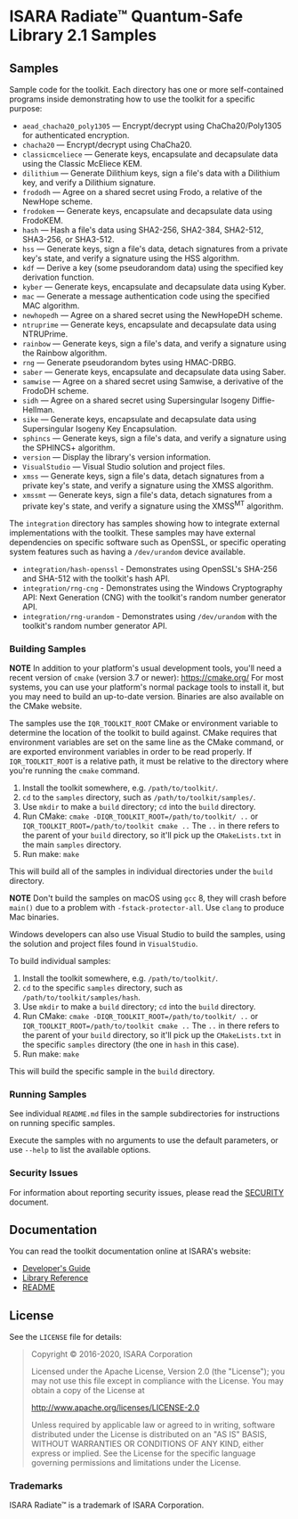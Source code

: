 # ISARA Radiate™ Quantum-Safe Library 2.1 Samples

## Samples

Sample code for the toolkit. Each directory has one or more self-contained
programs inside demonstrating how to use the toolkit for a specific purpose:

* `aead_chacha20_poly1305` &mdash; Encrypt/decrypt using ChaCha20/Poly1305 for
  authenticated encryption.
* `chacha20` &mdash; Encrypt/decrypt using ChaCha20.
* `classicmceliece` &mdash; Generate keys, encapsulate and decapsulate data
  using the Classic McEliece KEM.
* `dilithium` &mdash; Generate Dilithium keys, sign a file's data with a
  Dilithium key, and verify a Dilithium signature.
* `frododh` &mdash; Agree on a shared secret using Frodo, a relative of the
  NewHope scheme.
* `frodokem` &mdash; Generate keys, encapsulate and decapsulate data using
  FrodoKEM.
* `hash` &mdash; Hash a file's data using SHA2-256, SHA2-384, SHA2-512,
  SHA3-256, or SHA3-512.
* `hss` &mdash; Generate keys, sign a file's data, detach signatures from a
  private key's state, and verify a signature using the HSS algorithm.
* `kdf` &mdash; Derive a key (some pseudorandom data) using the specified key
  derivation function.
* `kyber` &mdash; Generate keys, encapsulate and decapsulate data using
  Kyber.
* `mac` &mdash; Generate a message authentication code using the specified MAC
  algorithm.
* `newhopedh` &mdash; Agree on a shared secret using the NewHopeDH scheme.
* `ntruprime` &mdash; Generate keys, encapsulate and decapsulate data
  using NTRUPrime.
* `rainbow` &mdash; Generate keys, sign a file's data, and verify a signature
  using the Rainbow algorithm.
* `rng` &mdash; Generate pseudorandom bytes using HMAC-DRBG.
* `saber` &mdash; Generate keys, encapsulate and decapsulate data using
  Saber.
* `samwise` &mdash; Agree on a shared secret using Samwise, a derivative of the
  FrodoDH scheme.
* `sidh` &mdash; Agree on a shared secret using Supersingular Isogeny
  Diffie-Hellman.
* `sike` &mdash; Generate keys, encapsulate and decapsulate data using
  Supersingular Isogeny Key Encapsulation.
* `sphincs` &mdash; Generate keys, sign a file's data, and verify a signature
  using the SPHINCS+ algorithm.
* `version` &mdash; Display the library's version information.
* `VisualStudio` &mdash; Visual Studio solution and project files.
* `xmss` &mdash; Generate keys, sign a file's data, detach signatures from a
  private key's state, and verify a signature using the XMSS algorithm.
* `xmssmt` &mdash; Generate keys, sign a file's data, detach signatures from a
  private key's state, and verify a signature using the XMSS<sup>MT</sup> algorithm.

The `integration` directory has samples showing how to integrate external
implementations with the toolkit. These samples may have external dependencies
on specific software such as OpenSSL, or specific operating system features such
as having a `/dev/urandom` device available.

* `integration/hash-openssl` - Demonstrates using OpenSSL's SHA-256 and SHA-512
  with the toolkit's hash API.
* `integration/rng-cng` - Demonstrates using the Windows Cryptography API:
  Next Generation (CNG) with the toolkit's random number generator API.
* `integration/rng-urandom` - Demonstrates using `/dev/urandom` with the
  toolkit's random number generator API.

### Building Samples

**NOTE**
In addition to your platform's usual development tools, you'll need a recent
version of `cmake` (version 3.7 or newer): https://cmake.org/ For most systems,
you can use your platform's normal package tools to install it, but you may
need to build an up-to-date version. Binaries are also available on the CMake
website.

The samples use the `IQR_TOOLKIT_ROOT` CMake or environment variable to
determine the location of the toolkit to build against. CMake requires that
environment variables are set on the same line as the CMake command, or are
exported environment variables in order to be read properly. If
`IQR_TOOLKIT_ROOT` is a relative path, it must be relative to the directory
where you're running the `cmake` command.

1. Install the toolkit somewhere, e.g. `/path/to/toolkit/`.
2. `cd` to the `samples` directory, such as `/path/to/toolkit/samples/`.
3. Use `mkdir` to make a `build` directory; `cd` into the `build` directory.
4. Run CMake: `cmake -DIQR_TOOLKIT_ROOT=/path/to/toolkit/ ..` or
   `IQR_TOOLKIT_ROOT=/path/to/toolkit cmake ..` The `..` in there refers to
   the parent of your `build` directory, so it'll pick up the `CMakeLists.txt`
   in the main `samples` directory.
5. Run make: `make`

This will build all of the samples in individual directories under the `build`
directory.

**NOTE**
Don't build the samples on macOS using `gcc` 8, they will crash before `main()`
due to a problem with `-fstack-protector-all`. Use `clang` to produce Mac
binaries.

Windows developers can also use Visual Studio to build the samples, using the
solution and project files found in `VisualStudio`.

To build individual samples:

1. Install the toolkit somewhere, e.g. `/path/to/toolkit/`.
2. `cd` to the specific `samples` directory, such as
   `/path/to/toolkit/samples/hash`.
3. Use `mkdir` to make a `build` directory; `cd` into the `build` directory.
4. Run CMake: `cmake -DIQR_TOOLKIT_ROOT=/path/to/toolkit/ ..` or
   `IQR_TOOLKIT_ROOT=/path/to/toolkit cmake ..` The `..` in there refers to
   the parent of your `build` directory, so it'll pick up the `CMakeLists.txt`
   in the specific `samples` directory (the one in `hash` in this case).
5. Run make: `make`

This will build the specific sample in the `build` directory.

### Running Samples

See individual `README.md` files in the sample subdirectories for instructions
on running specific samples.

Execute the samples with no arguments to use the default parameters, or use
`--help` to list the available options.

### Security Issues

For information about reporting security issues, please read the
[SECURITY](https://github.com/isaracorp/Toolkit-Samples/blob/master/SECURITY.md)
document.

## Documentation

You can read the toolkit documentation online at ISARA's website:

* [Developer's Guide](https://www.isara.com/toolkit/2/doc/guide/guide.html)
* [Library Reference](https://www.isara.com/toolkit/2/doc/library/index.html)
* [README](https://www.isara.com/toolkit/2/README.html)

## License

See the `LICENSE` file for details:

> Copyright © 2016-2020, ISARA Corporation
>
> Licensed under the Apache License, Version 2.0 (the "License");
> you may not use this file except in compliance with the License.
> You may obtain a copy of the License at
>
> http://www.apache.org/licenses/LICENSE-2.0
>
> Unless required by applicable law or agreed to in writing, software
> distributed under the License is distributed on an "AS IS" BASIS,
> WITHOUT WARRANTIES OR CONDITIONS OF ANY KIND, either express or implied.
> See the License for the specific language governing permissions and
> limitations under the License.

### Trademarks

ISARA Radiate™ is a trademark of ISARA Corporation.
